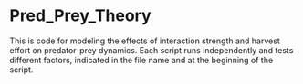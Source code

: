 # Pred_Prey_Theory

This is code for modeling the effects of interaction strength and harvest effort on predator-prey dynamics. Each script runs independently and tests different factors, indicated in the file name and at the beginning of the script. 